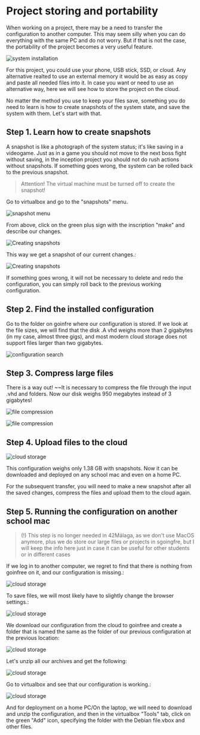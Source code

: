 # Project storing and portability

When working on a project, there may be a need to transfer the configuration to another computer. This may seem silly when you can do everything with the same PC and do not worry. But if that is not the case, the portability of the project becomes a very useful feature.

![system installation](media/stickers/foundation.png)

For this project, you could use your phone, USB stick, SSD, or cloud. Any alternative realted to use an external memory it would be as easy as copy and paste all needed files into it. In case you want or need to use an alternative way, here we will see how to store the project on the cloud.

No matter the method you use to keep your files save, something you do need to learn is how to create snapshots of the system state, and save the system with them. Let's start with that.

## Step 1. Learn how to create snapshots

A snapshot is like a photograph of the system status; it's like saving in a videogame. Just as in a game you should not move to the next boss fight without saving, in the inception project you should not do rush actions without snapshots. If something goes wrong, the system can be rolled back to the previous snapshot.

> Attention! The virtual machine must be turned off to create the snapshot!

Go to virtualbox and go to the "snapshots" menu.

![snapshot menu](media/saving_snapshots/step_0.png)

From above, click on the green plus sign with the inscription "make" and describe our changes.

![Creating snapshots](media/saving_snapshots/step_1.png)

This way we get a snapshot of our current changes.:

![Creating snapshots](media/saving_snapshots/step_2.png)

If something goes wrong, it will not be necessary to delete and redo the configuration, you can simply roll back to the previous working configuration.

## Step 2. Find the installed configuration

Go to the folder on goinfre where our configuration is stored. If we look at the file sizes, we will find that the disk .A vhd weighs more than 2 gigabytes (in my case, almost three gigs), and most modern cloud storage does not support files larger than two gigabytes.

![configuration search](media/configuration_storage/step_0.png)

## Step 3. Compress large files

There is a way out! ~~It is necessary to compress the file through the input .vhd and folders. Now our disk weighs 950 megabytes instead of 3 gigabytes!

![file compression](media/configuration_storage/step_1.png)

![file compression](media/configuration_storage/step_2.png)

## Step 4. Upload files to the cloud

![cloud storage](media/configuration_storage/step_3.png)

This configuration weighs only 1.38 GB with snapshots. Now it can be downloaded and deployed on any school mac and even on a home PC.

For the subsequent transfer, you will need to make a new snapshot after all the saved changes, compress the files and upload them to the cloud again.

## Step 5. Running the configuration on another school mac

> (!) This step is no longer needed in 42Málaga, as we don't use MacOS anymore, plus we do store our large files or projects in sgoingfre, but I will keep the info here just in case it can be useful for other students or in different cases

If we log in to another computer, we regret to find that there is nothing from goinfree on it, and our configuration is missing.:

![cloud storage](media/configuration_storage/step_4.png)

To save files, we will most likely have to slightly change the browser settings.:

![cloud storage](media/configuration_storage/step_5.png)

We download our configuration from the cloud to goinfree and create a folder that is named the same as the folder of our previous configuration at the previous location:

![cloud storage](media/configuration_storage/step_6.png)

Let's unzip all our archives and get the following:

![cloud storage](media/configuration_storage/step_7.png)

Go to virtualbox and see that our configuration is working.:

![cloud storage](media/configuration_storage/step_8.png)

And for deployment on a home PC/On the laptop, we will need to download and unzip the configuration, and then in the virtualbox "Tools" tab, click on the green "Add" icon, specifying the folder with the Debian file.vbox and other files.